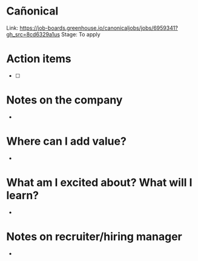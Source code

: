 # Cañonical

Link: https://job-boards.greenhouse.io/canonicaljobs/jobs/6959341?gh_src=8cd6329a1us
Stage: To apply

# Action items

- [ ]  

# Notes on the company

- 

# Where can I add value?

- 

# What am I excited about? What will I learn?

- 

# Notes on recruiter/hiring manager

-